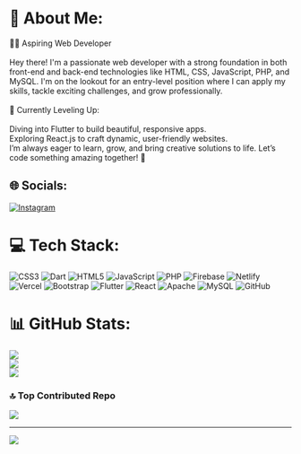 # 💫 About Me:
👨‍💻 Aspiring Web Developer<br><br>Hey there! I'm a passionate web developer with a strong foundation in both front-end and back-end technologies like HTML, CSS, JavaScript, PHP, and MySQL. I'm on the lookout for an entry-level position where I can apply my skills, tackle exciting challenges, and grow professionally.<br><br>🚀 Currently Leveling Up:<br><br>Diving into Flutter to build beautiful, responsive apps.<br>Exploring React.js to craft dynamic, user-friendly websites.<br>I’m always eager to learn, grow, and bring creative solutions to life. Let’s code something amazing together! 👾


## 🌐 Socials:
[![Instagram](https://img.shields.io/badge/Instagram-%23E4405F.svg?logo=Instagram&logoColor=white)](https://instagram.com/t.a.h.a_.18) 

# 💻 Tech Stack:
![CSS3](https://img.shields.io/badge/css3-%231572B6.svg?style=flat&logo=css3&logoColor=white) ![Dart](https://img.shields.io/badge/dart-%230175C2.svg?style=flat&logo=dart&logoColor=white) ![HTML5](https://img.shields.io/badge/html5-%23E34F26.svg?style=flat&logo=html5&logoColor=white) ![JavaScript](https://img.shields.io/badge/javascript-%23323330.svg?style=flat&logo=javascript&logoColor=%23F7DF1E) ![PHP](https://img.shields.io/badge/php-%23777BB4.svg?style=flat&logo=php&logoColor=white) ![Firebase](https://img.shields.io/badge/firebase-%23039BE5.svg?style=flat&logo=firebase) ![Netlify](https://img.shields.io/badge/netlify-%23000000.svg?style=flat&logo=netlify&logoColor=#00C7B7) ![Vercel](https://img.shields.io/badge/vercel-%23000000.svg?style=flat&logo=vercel&logoColor=white) ![Bootstrap](https://img.shields.io/badge/bootstrap-%238511FA.svg?style=flat&logo=bootstrap&logoColor=white) ![Flutter](https://img.shields.io/badge/Flutter-%2302569B.svg?style=flat&logo=Flutter&logoColor=white) ![React](https://img.shields.io/badge/react-%2320232a.svg?style=flat&logo=react&logoColor=%2361DAFB) ![Apache](https://img.shields.io/badge/apache-%23D42029.svg?style=flat&logo=apache&logoColor=white) ![MySQL](https://img.shields.io/badge/mysql-4479A1.svg?style=flat&logo=mysql&logoColor=white) ![GitHub](https://img.shields.io/badge/github-%23121011.svg?style=flat&logo=github&logoColor=white)
# 📊 GitHub Stats:
![](https://github-readme-stats.vercel.app/api?username=delepover56&theme=dark&hide_border=true&include_all_commits=true&count_private=true)<br/>
![](https://github-readme-streak-stats.herokuapp.com/?user=delepover56&theme=dark&hide_border=true)<br/>
![](https://github-readme-stats.vercel.app/api/top-langs/?username=delepover56&theme=dark&hide_border=true&include_all_commits=true&count_private=true&layout=compact)

### 🔝 Top Contributed Repo
![](https://github-contributor-stats.vercel.app/api?username=delepover56&limit=5&theme=dark&combine_all_yearly_contributions=true)

---
[![](https://visitcount.itsvg.in/api?id=delepover56&icon=0&color=12)](https://visitcount.itsvg.in)

<!-- Proudly created with GPRM ( https://gprm.itsvg.in ) -->
